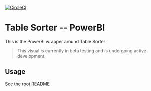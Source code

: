 [![CircleCI](https://circleci.com/gh/Microsoft/PowerBI-visuals-TableSorter/tree/master.svg?style=svg)](https://circleci.com/gh/Microsoft/PowerBI-visuals-TableSorter/tree/master)

# Table Sorter -- PowerBI

This is the PowerBI wrapper around Table Sorter

> This visual is currently in beta testing and is undergoing active development.

## Usage
See the root [README](../../README.md)
